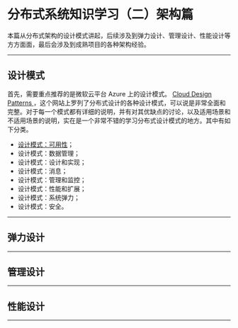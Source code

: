 # 分布式系统知识学习（二）架构篇
本篇从分布式架构的设计模式讲起，后续涉及到弹力设计、管理设计、性能设计等方方面面，最后会涉及到成熟项目的各种架构经验。

---

## 设计模式

首先，需要重点推荐的是微软云平台 Azure 上的设计模式。 [Cloud Design Patterns ](https://docs.microsoft.com/en-us/azure/architecture/patterns/)，这个网站上罗列了分布式设计的各种设计模式，可以说是非常全面和完整。对于每一个模式都有详细的说明，并有对其优缺点的讨论，以及适用场景和不适用场景的说明，实在是一个非常不错的学习分布式设计模式的地方。其中有如下分类。

- [设计模式：可用性](https://docs.microsoft.com/en-us/azure/architecture/framework/resiliency/reliability-patterns)；
- 设计模式：数据管理；
- 设计模式：设计和实现；
- 设计模式：消息；
- 设计模式：管理和监控；
- 设计模式：性能和扩展；
- 设计模式：系统弹力；
- 设计模式：安全。

---

## 弹力设计

---

## 管理设计

---

## 性能设计

---
